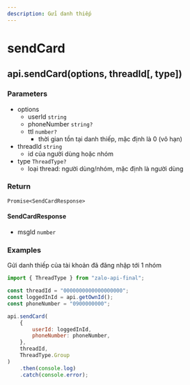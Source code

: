 ```yaml
---
description: Gửi danh thiếp
---
```


# sendCard

## api.sendCard(options, threadId\[, type])

### Parameters

* options
  * userId `string`
  * phoneNumber `string?`
  * ttl `number?`
    * thời gian tồn tại danh thiếp, mặc định là 0 (vô hạn)
* threadId `string`
  * id của người dùng hoặc nhóm
* type `ThreadType?`
  * loại thread: người dùng/nhóm, mặc định là người dùng

### Return

`Promise<SendCardResponse>`

#### SendCardResponse

* msgId `number`

### Examples

Gửi danh thiếp của tài khoản đã đăng nhập tới 1 nhóm

```javascript
import { ThreadType } from "zalo-api-final";

const threadId = "0000000000000000000";
const loggedInId = api.getOwnId();
const phoneNumber = "0900000000";

api.sendCard(
    {
        userId: loggedInId,
        phoneNumber: phoneNumber,
    },
    threadId,
    ThreadType.Group
)
    .then(console.log)
    .catch(console.error);
```
